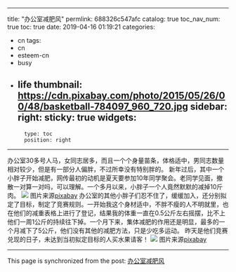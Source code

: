 
---
title: "办公室减肥风"
permlink: 688326c547afc
catalog: true
toc_nav_num: true
toc: true
date: 2019-04-16 01:19:21
categories:
- cn
tags:
- cn
- esteem-cn
- busy
- life
thumbnail: https://cdn.pixabay.com/photo/2015/05/26/00/48/basketball-784097_960_720.jpg
sidebar:
    right:
        sticky: true
widgets:
    -
        type: toc
        position: right
---


办公室30多号人马，女同志居多，而且一个个身量苗条，体格适中，男同志数量相对较少，但是有一部分人偏胖，不过所幸没有特别胖的。
新年过后，其中一个小胖子开始减肥，网传最初的动机是夏天要参加10年同学聚会。老同学见面，撤散一对算一对吗，可以理解。一个多月以来，小胖子一个人竟然默默的减掉10斤肉。
![](https://cdn.pixabay.com/photo/2015/05/26/00/48/basketball-784097_960_720.jpg)
图片来源[pixabay](https://pixabay.com/zh/photos/%E7%AF%AE%E7%90%83-%E7%94%B7%E5%AD%90-%E6%A8%A1%E5%9E%8B-%E5%B9%B4%E8%BD%BB-%E7%94%B7-784097/)
办公室的其他小胖子们忍不住了，缓缓加入，还分别拟定了目标，制定了竞赛规则。一开始我这个身材适中，不胖不瘦的人不明就里，也在他们的减重表格上进行了登记，结果我的体重一直在0.5公斤左右摇摆，比不上他们一周1公斤的持续往下掉。一个月下来，集体减肥的作用还是明显，最多的一个月减下了5公斤，他们没有其他的减肥方法，只是少吃多运动。
昨天是他们竞赛兑现的日子，未达到当初拟定目标的人买水果请客！
![](https://cdn.pixabay.com/photo/2019/02/26/10/40/fruit-4021662_960_720.jpg)
图片来源[pixabay](https://pixabay.com/zh/photos/%E6%B0%B4%E6%9E%9C-%E7%8C%95%E7%8C%B4%E6%A1%83-%E6%99%AE%E9%80%9A%E8%AF%9D-%E6%A2%A8-4021662/)



- - -

This page is synchronized from the post: [办公室减肥风](https://steemit.com/@m18207319997/688326c547afc)
